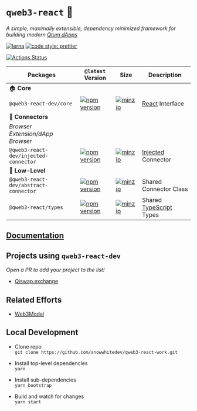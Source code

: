 # `qweb3-react` 🧰

_A simple, maximally extensible, dependency minimized framework for building modern [Qtum dApps](https://www.qtum.org/developers/documentations)_

[![lerna](https://img.shields.io/badge/maintained%20with-lerna-cc00ff.svg)](https://lerna.js.org/)
[![code style: prettier](https://img.shields.io/badge/code_style-prettier-ff69b4.svg?style=flat-square)](https://github.com/prettier/prettier)

[![Actions Status](https://github.com/NoahZinsmeister/web3-react/workflows/CI/badge.svg)](https://github.com/NoahZinsmeister/web3-react/actions)

| Packages                              | `@latest` Version                                                                                                                                                         | Size                                                                                                                                                                                 | Description                                                                         |
| ------------------------------------- | ------------------------------------------------------------------------------------------------------------------------------------------------------------------------- | ------------------------------------------------------------------------------------------------------------------------------------------------------------------------------------ | ----------------------------------------------------------------------------------- |
| 🏠 **Core**                           |
| `@qweb3-react-dev/core`                    | [![npm version](https://img.shields.io/npm/v/@web3-react/core/latest.svg)](https://www.npmjs.com/package/@qweb3-react-dev/core/v/latest)                                       | [![minzip](https://img.shields.io/bundlephobia/minzip/@web3-react/core/latest.svg)](https://bundlephobia.com/result?p=@qweb3-react-dev/core@latest)                                       | [React](https://reactjs.org/) Interface                                             |
| 🔌 **Connectors**                     |
| _Browser Extension/dApp Browser_      |
| `@qweb3-react-dev/injected-connector`      | [![npm version](https://img.shields.io/npm/v/@web3-react/injected-connector/latest.svg)](https://www.npmjs.com/package/@qweb3-react-dev/injected-connector/v/latest)           | [![minzip](https://img.shields.io/bundlephobia/minzip/@web3-react/injected-connector/latest.svg)](https://bundlephobia.com/result?p=@qweb3-react-dev/injected-connector@latest)           | [Injected](https://github.com/ethereum/EIPs/blob/master/EIPS/eip-1193.md) Connector |
| 🐉 **Low-Level**                      |
| `@qweb3-react-dev/abstract-connector`      | [![npm version](https://img.shields.io/npm/v/@web3-react/abstract-connector/latest.svg)](https://www.npmjs.com/package/@qweb3-react-dev/abstract-connector/v/latest)           | [![minzip](https://img.shields.io/bundlephobia/minzip/@web3-react/abstract-connector/latest.svg)](https://bundlephobia.com/result?p=@qweb3-react-dev/abstract-connector@latest)           | Shared Connector Class                                                              |
| `@qweb3-react/types`                   | [![npm version](https://img.shields.io/npm/v/@web3-react/types/latest.svg)](https://www.npmjs.com/package/@qweb3-react-dev/types/v/latest)                                     | [![minzip](https://img.shields.io/bundlephobia/minzip/@web3-react/types/latest.svg)](https://bundlephobia.com/result?p=@qweb3-react-dev/types@latest)                                     | Shared [TypeScript](https://www.typescriptlang.org/) Types                          |

## [Documentation](docs)

## Projects using `qweb3-react-dev`

_Open a PR to add your project to the list!_

- [Qiswap.exchange](https://github.com/qiswapexchange/frontend_react)


## Related Efforts

- [Web3Modal](https://github.com/web3modal/web3modal)

## Local Development

- Clone repo\
  `git clone https://github.com/snowwhitedev/qweb3-react-work.git`

- Install top-level dependencies\
  `yarn`

- Install sub-dependencies\
  `yarn bootstrap`

- Build and watch for changes\
  `yarn start`

